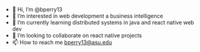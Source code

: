 - 👋 Hi, I’m @bperry13
- 👀 I’m interested in web development a business intelligence
- 🌱 I’m currently learning distributed systems in java and react native web dev 
- 💞️ I’m looking to collaborate on react native projects
- 📫 How to reach me bperry13@asu.edu

<!---
bperry13/bperry13 is a ✨ special ✨ repository because its `README.md` (this file) appears on your GitHub profile.
You can click the Preview link to take a look at your changes.
--->
